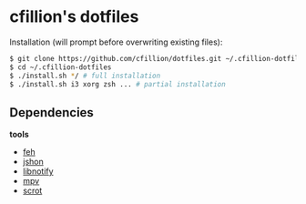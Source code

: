 cfillion's dotfiles
================

Installation (will prompt before overwriting existing files):

```sh
$ git clone https://github.com/cfillion/dotfiles.git ~/.cfillion-dotfiles
$ cd ~/.cfillion-dotfiles
$ ./install.sh */ # full installation
$ ./install.sh i3 xorg zsh ... # partial installation
```

Dependencies
------------

**tools**

- [feh](http://feh.finalrewind.org/)
- [jshon](http://kmkeen.com/jshon/)
- [libnotify](https://developer.gnome.org/notification-spec/)
- [mpv](http://mpv.io/)
- [scrot](http://scrot.sourcearchive.com/)
